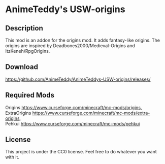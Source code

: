 # AnimeTeddy's USW-origins

## Description

This mod is an addon for the origins mod. It adds fantasy-like origins. The origins are inspired by Deadbones2000/Medieval-Origins and ItzKeneh/RpgOrigins.

## Download
https://github.com/AnimeTeddy/AnimeTeddys-USW-origins/releases/

## Required Mods

Origins       https://www.curseforge.com/minecraft/mc-mods/origins,                                                                                         
ExtraOrigins  https://www.curseforge.com/minecraft/mc-mods/extra-origins,                                                                                   
Pehkui        https://www.curseforge.com/minecraft/mc-mods/pehkui

## License

This project is under the CC0 license. Feel free to do whatever you want with it.
